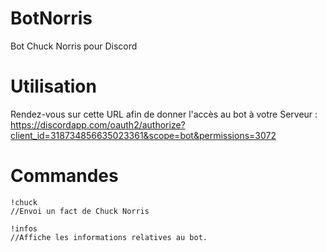 # BotNorris
Bot Chuck Norris pour Discord

# Utilisation
Rendez-vous sur cette URL afin de donner l'accès au bot à votre Serveur : https://discordapp.com/oauth2/authorize?client_id=318734856635023361&scope=bot&permissions=3072

# Commandes

```
!chuck
//Envoi un fact de Chuck Norris

!infos
//Affiche les informations relatives au bot.
```
